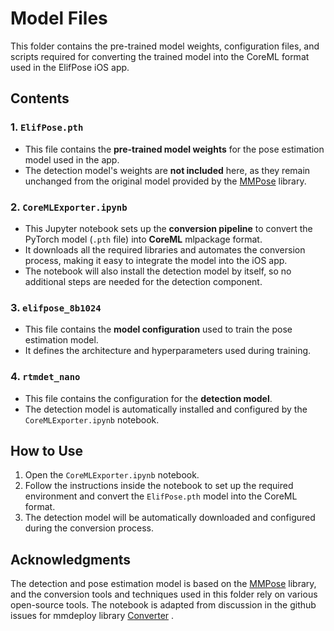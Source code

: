 # Model Files

This folder contains the pre-trained model weights, configuration files, and scripts required for converting the trained model into the CoreML format used in the ElifPose iOS app.

## Contents

### 1. `ElifPose.pth`
- This file contains the **pre-trained model weights** for the pose estimation model used in the app.
- The detection model's weights are **not included** here, as they remain unchanged from the original model provided by the [MMPose](https://github.com/open-mmlab/mmpose) library.

### 2. `CoreMLExporter.ipynb`
- This Jupyter notebook sets up the **conversion pipeline** to convert the PyTorch model (`.pth` file) into **CoreML** mlpackage format.
- It downloads all the required libraries and automates the conversion process, making it easy to integrate the model into the iOS app.
- The notebook will also install the detection model by itself, so no additional steps are needed for the detection component.

### 3. `elifpose_8b1024`
- This file contains the **model configuration** used to train the pose estimation model.
- It defines the architecture and hyperparameters used during training.

### 4. `rtmdet_nano`
- This file contains the configuration for the **detection model**. 
- The detection model is automatically installed and configured by the `CoreMLExporter.ipynb` notebook.

## How to Use

1. Open the `CoreMLExporter.ipynb` notebook.
2. Follow the instructions inside the notebook to set up the required environment and convert the `ElifPose.pth` model into the CoreML format.
3. The detection model will be automatically downloaded and configured during the conversion process.


## Acknowledgments

The detection and pose estimation model is based on the [MMPose](https://github.com/open-mmlab/mmpose) library, and the conversion tools and techniques used in this folder rely on various open-source tools. The notebook is adapted from discussion in the github issues for mmdeploy library [Converter](https://github.com/open-mmlab/mmdeploy/issues/2794) .